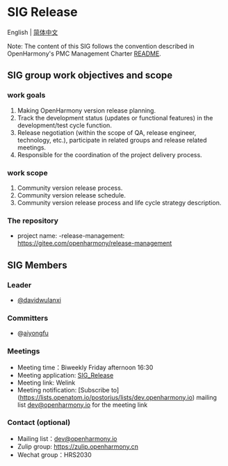 # SIG Release
English | [简体中文](./sig_release_cn.md)

Note: The content of this SIG follows the convention described in OpenHarmony's PMC Management Charter [README](/zh/pmc.md).

## SIG group work objectives and scope

### work goals
1. Making OpenHarmony version release planning.
2. Track the development status (updates or functional features) in the development/test cycle function.
3. Release negotiation (within the scope of QA, release engineer, technology, etc.), participate in related groups and release related meetings.
4. Responsible for the coordination of the project delivery process.

### work scope
1. Community version release process.
2. Community version release schedule.
3. Community version release process and life cycle strategy description.


### The repository 
- project name:
  -release-management: https://gitee.com/openharmony/release-management

## SIG Members

### Leader
- [@davidwulanxi](https://gitee.com/davidwulanxi)

### Committers
- @[aiyongfu](https://gitee.com/aiyongfu)

### Meetings
 - Meeting time：Biweekly Friday afternoon 16:30
 - Meeting application: [SIG_Release](https://shimo.im/sheets/KH3tTqXqctGWg3Vj/MODOC) 
 - Meeting link: Welink
 - Meeting notification: [Subscribe to] (https://lists.openatom.io/postorius/lists/dev.openharmony.io) mailing list dev@openharmony.io for the meeting link

### Contact (optional)

- Mailing list：dev@openharmony.io
- Zulip group: https://zulip.openharmony.cn
- Wechat group：HRS2030
